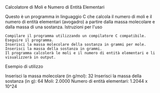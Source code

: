 Calcolatore di Moli e Numero di Entità Elementari

Questo è un programma in linguaggio C che calcola il numero di moli e il numero di entità elementari (avogadro) a partire dalla massa molecolare e dalla massa di una sostanza.
Istruzioni per l'uso

    Compilare il programma utilizzando un compilatore C compatibile.
    Eseguire il programma.
    Inserisci la massa molecolare della sostanza in grammi per mole.
    Inserisci la massa della sostanza in grammi.
    Il programma calcolerà le moli e il numero di entità elementari e li visualizzerà in output.

Esempio di utilizzo

 

Inserisci la massa molecolare (in g/mol): 32
Inserisci la massa della sostanza (in g): 64
Moli: 2.0000
Numero di entità elementari: 1.2044 x 10^24
